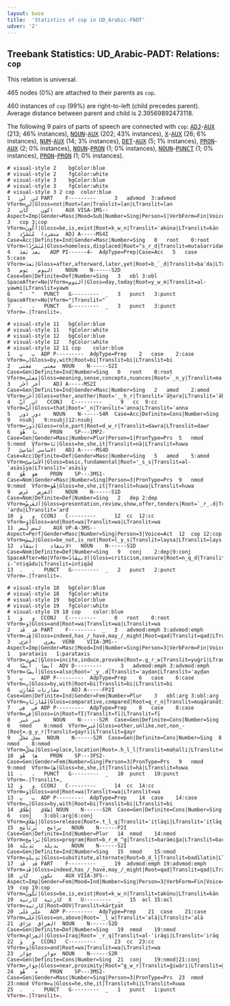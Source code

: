 ```yaml
---
layout: base
title:  'Statistics of cop in UD_Arabic-PADT'
udver: '2'
---
```


## Treebank Statistics: UD_Arabic-PADT: Relations: `cop`

This relation is universal.

465 nodes (0%) are attached to their parents as `cop`.

460 instances of `cop` (99%) are right-to-left (child precedes parent).
Average distance between parent and child is 2.39569892473118.

The following 9 pairs of parts of speech are connected with `cop`: <tt><a href="ar_padt-pos-ADJ.html">ADJ</a></tt>-<tt><a href="ar_padt-pos-AUX.html">AUX</a></tt> (213; 46% instances), <tt><a href="ar_padt-pos-NOUN.html">NOUN</a></tt>-<tt><a href="ar_padt-pos-AUX.html">AUX</a></tt> (202; 43% instances), <tt><a href="ar_padt-pos-X.html">X</a></tt>-<tt><a href="ar_padt-pos-AUX.html">AUX</a></tt> (26; 6% instances), <tt><a href="ar_padt-pos-NUM.html">NUM</a></tt>-<tt><a href="ar_padt-pos-AUX.html">AUX</a></tt> (14; 3% instances), <tt><a href="ar_padt-pos-DET.html">DET</a></tt>-<tt><a href="ar_padt-pos-AUX.html">AUX</a></tt> (5; 1% instances), <tt><a href="ar_padt-pos-PRON.html">PRON</a></tt>-<tt><a href="ar_padt-pos-AUX.html">AUX</a></tt> (2; 0% instances), <tt><a href="ar_padt-pos-NOUN.html">NOUN</a></tt>-<tt><a href="ar_padt-pos-PRON.html">PRON</a></tt> (1; 0% instances), <tt><a href="ar_padt-pos-NOUN.html">NOUN</a></tt>-<tt><a href="ar_padt-pos-PUNCT.html">PUNCT</a></tt> (1; 0% instances), <tt><a href="ar_padt-pos-PRON.html">PRON</a></tt>-<tt><a href="ar_padt-pos-PRON.html">PRON</a></tt> (1; 0% instances).


~~~ conllu
# visual-style 2	bgColor:blue
# visual-style 2	fgColor:white
# visual-style 3	bgColor:blue
# visual-style 3	fgColor:white
# visual-style 3 2 cop	color:blue
1	لن	لَن	PART	F---------	_	3	advmod	3:advmod	Vform=لَن|Gloss=not|Root=lan|Translit=lan|LTranslit=lan
2	اكون	كَان	AUX	VISA-1MS--	Aspect=Imp|Gender=Masc|Mood=Sub|Number=Sing|Person=1|VerbForm=Fin|Voice=Act	3	cop	3:cop	Vform=أَكُونَ|Gloss=be,is,exist|Root=k_w_n|Translit=ʾakūna|LTranslit=kān
3	متشردا	مُتَشَرِّد	ADJ	A-----MS4I	Case=Acc|Definite=Ind|Gender=Masc|Number=Sing	0	root	0:root	Vform=مُتَشَرِّدًا|Gloss=homeless,displaced|Root=^s_r_d|Translit=mutašarridan|LTranslit=mutašarrid
4	بعد	بَعدَ	ADP	PI------4-	AdpType=Prep|Case=Acc	5	case	5:case	Vform=بَعدَ|Gloss=after,afterward,later,yet|Root=b_`_d|Translit=baʿda|LTranslit=baʿda
5	اليوم	يَوم	NOUN	N------S2D	Case=Gen|Definite=Def|Number=Sing	3	obl	3:obl	SpaceAfter=No|Vform=اَليَومِ|Gloss=day,today|Root=y_w_m|Translit=al-yawmi|LTranslit=yawm
6	"	"	PUNCT	G---------	_	3	punct	3:punct	SpaceAfter=No|Vform="|Translit="
7	.	.	PUNCT	G---------	_	3	punct	3:punct	Vform=.|Translit=.

~~~


~~~ conllu
# visual-style 11	bgColor:blue
# visual-style 11	fgColor:white
# visual-style 12	bgColor:blue
# visual-style 12	fgColor:white
# visual-style 12 11 cop	color:blue
1	ب	بِ	ADP	P---------	AdpType=Prep	2	case	2:case	Vform=بِ|Gloss=by,with|Root=bi|Translit=bi|LTranslit=bi
2	معنى	مَعنَى	NOUN	N------S2I	Case=Gen|Definite=Ind|Number=Sing	0	root	0:root	Vform=مَعنًى|Gloss=meaning,sense,concepts,nuances|Root=`_n_y|Translit=maʿnan|LTranslit=maʿnā
3	آخر	آخَر	ADJ	A-----MS2I	Case=Gen|Definite=Ind|Gender=Masc|Number=Sing	2	amod	2:amod	Vform=آخَرَ|Gloss=other,another|Root='__h_r|Translit=ʾāḫara|LTranslit=ʾāḫar
4	ان	أَنَّ	CCONJ	C---------	_	9	cc	9:cc	Vform=أَنَّ|Gloss=that|Root='_n|Translit=ʾanna|LTranslit=ʾanna
5	دور	دَور	NOUN	N------S4R	Case=Acc|Definite=Cons|Number=Sing	9	nsubj	9:nsubj|12:nsubj	Vform=دَورَ|Gloss=role,part|Root=d_w_r|Translit=dawra|LTranslit=dawr
6	نا	هُوَ	PRON	SP---1MP2-	Case=Gen|Gender=Masc|Number=Plur|Person=1|PronType=Prs	5	nmod	5:nmod	Vform=نَا|Gloss=he,she,it|Translit=nā|LTranslit=huwa
7	الاساسي	أَسَاسِيّ	ADJ	A-----MS4D	Case=Acc|Definite=Def|Gender=Masc|Number=Sing	5	amod	5:amod	Vform=اَلأَسَاسِيَّ|Gloss=basic,fundamental|Root='_s_s|Translit=al-ʾasāsīya|LTranslit=ʾasāsīy
8	هو	هُوَ	PRON	SP---3MS1-	Case=Nom|Gender=Masc|Number=Sing|Person=3|PronType=Prs	9	nmod	9:nmod	Vform=هُوَ|Gloss=he,she,it|Translit=huwa|LTranslit=huwa
9	العرض	عَرض	NOUN	N------S1D	Case=Nom|Definite=Def|Number=Sing	2	dep	2:dep	Vform=اَلعَرضُ|Gloss=presentation,review,show,offer,tenders|Root=`_r_.d|Translit=al-ʿarḍu|LTranslit=ʿarḍ
10	و	وَ	CCONJ	C---------	_	12	cc	12:cc	Vform=وَ|Gloss=and|Root=wa|Translit=wa|LTranslit=wa
11	ليس	لَيس	AUX	VP-A-3MS--	Aspect=Perf|Gender=Masc|Number=Sing|Person=3|Voice=Act	12	cop	12:cop	Vform=لَيسَ|Gloss=be_not,is_not|Root=l_y_s|Translit=laysa|LTranslit=lays
12	الانتقاد	اِنتِقَاد	NOUN	N------S1D	Case=Nom|Definite=Def|Number=Sing	9	conj	2:dep|9:conj	SpaceAfter=No|Vform=اَلِانتِقَادُ|Gloss=criticism,censure|Root=n_q_d|Translit=al-i-ʼntiqādu|LTranslit=intiqād
13	.	.	PUNCT	G---------	_	2	punct	2:punct	Vform=.|Translit=.

~~~


~~~ conllu
# visual-style 18	bgColor:blue
# visual-style 18	fgColor:white
# visual-style 19	bgColor:blue
# visual-style 19	fgColor:white
# visual-style 19 18 cop	color:blue
1	و	وَ	CCONJ	C---------	_	0	root	0:root	Vform=وَ|Gloss=and|Root=wa|Translit=wa|LTranslit=wa
2	قد	قَد	PART	F---------	_	3	advmod:emph	3:advmod:emph	Vform=قَد|Gloss=indeed,has_/_have,may_/_might|Root=qad|Translit=qad|LTranslit=qad
3	يغري	أَغرَى	VERB	VIIA-3MS--	Aspect=Imp|Gender=Masc|Mood=Ind|Number=Sing|Person=3|VerbForm=Fin|Voice=Act	1	parataxis	1:parataxis	Vform=يُغرِي|Gloss=incite,induce,provoke|Root=.g_r_w|Translit=yuġrī|LTranslit=ʾaġrā
4	أيضاً	أَيضًا	ADV	D---------	_	3	advmod:emph	3:advmod:emph	Vform=أَيضًا|Gloss=also|Root='_y_.d|Translit=ʾayḍan|LTranslit=ʾayḍan
5	ب	بِ	ADP	P---------	AdpType=Prep	6	case	6:case	Vform=بِ|Gloss=by,with|Root=bi|Translit=bi|LTranslit=bi
6	مقارنات	مُقَارَن	ADJ	A-----FP2I	Case=Gen|Definite=Ind|Gender=Fem|Number=Plur	3	obl:arg	3:obl:arg	Vform=مُقَارَنَاتٍ|Gloss=comparative,compared|Root=q_r_n|Translit=muqāranātin|LTranslit=muqāran
7	في	فِي	ADP	P---------	AdpType=Prep	8	case	8:case	Vform=فِي|Gloss=in|Root=fI|Translit=fī|LTranslit=fī
8	غير	غَير	NOUN	N------S2R	Case=Gen|Definite=Cons|Number=Sing	6	nmod	6:nmod	Vform=غَيرِ|Gloss=other,unlike,not,non_-|Root=.g_y_r|Translit=ġayri|LTranslit=ġayr
9	محل	مَحَلّ	NOUN	N------S2R	Case=Gen|Definite=Cons|Number=Sing	8	nmod	8:nmod	Vform=مَحَلِّ|Gloss=place,location|Root=.h_l_l|Translit=maḥalli|LTranslit=maḥall
10	ها	هُوَ	PRON	SP---3FS2-	Case=Gen|Gender=Fem|Number=Sing|Person=3|PronType=Prs	9	nmod	9:nmod	Vform=هَا|Gloss=he,she,it|Translit=hā|LTranslit=huwa
11	،	،	PUNCT	G---------	_	10	punct	10:punct	Vform=،|Translit=,
12	و	وَ	CCONJ	C---------	_	14	cc	14:cc	Vform=وَ|Gloss=and|Root=wa|Translit=wa|LTranslit=wa
13	ب	بِ	ADP	P---------	AdpType=Prep	14	case	14:case	Vform=بِ|Gloss=by,with|Root=bi|Translit=bi|LTranslit=bi
14	إطلاق	إِطلَاق	NOUN	N------S2R	Case=Gen|Definite=Cons|Number=Sing	6	conj	3:obl:arg|6:conj	Vform=إِطلَاقِ|Gloss=release|Root=.t_l_q|Translit=ʾiṭlāqi|LTranslit=ʾiṭlāq
15	برامج	بَرنَامَج	NOUN	N------P2I	Case=Gen|Definite=Ind|Number=Plur	14	nmod	14:nmod	Vform=بَرَامِجَ|Gloss=program|Root=b_r_m_^g|Translit=barāmiǧa|LTranslit=barnāmaǧ
16	بديلة	بَدِيلَة	NOUN	N------S2I	Case=Gen|Definite=Ind|Number=Sing	15	nmod	15:nmod	Vform=بَدِيلَةٍ|Gloss=substitute,alternate|Root=b_d_l|Translit=badīlatin|LTranslit=badīlat
17	قد	قَد	PART	F---------	_	19	advmod:emph	19:advmod:emph	Vform=قَد|Gloss=indeed,has_/_have,may_/_might|Root=qad|Translit=qad|LTranslit=qad
18	تكون	كَان	AUX	VIIA-3FS--	Aspect=Imp|Gender=Fem|Mood=Ind|Number=Sing|Person=3|VerbForm=Fin|Voice=Act	19	cop	19:cop	Vform=تَكُونُ|Gloss=be,is,exist|Root=k_w_n|Translit=takūnu|LTranslit=kān
19	كارثية	كارثية	X	U---------	_	15	acl	15:acl	Vform=كارثية|Root=OOV|Translit=kārṯyat
20	على	عَلَى	ADP	P---------	AdpType=Prep	21	case	21:case	Vform=عَلَى|Gloss=on,above|Root=`_l_w|Translit=ʿalā|LTranslit=ʿalā
21	العراق	عِرَاق	NOUN	N------S2D	Case=Gen|Definite=Def|Number=Sing	19	nmod	19:nmod	Vform=اَلعِرَاقِ|Gloss=Iraq|Root=`_r_q|Translit=al-ʿirāqi|LTranslit=ʿirāq
22	و	وَ	CCONJ	C---------	_	23	cc	23:cc	Vform=وَ|Gloss=and|Root=wa|Translit=wa|LTranslit=wa
23	جوار	جِوَار	NOUN	N------S2R	Case=Gen|Definite=Cons|Number=Sing	21	conj	19:nmod|21:conj	Vform=جِوَارِ|Gloss=near,proximity|Root=^g_w_r|Translit=ǧiwāri|LTranslit=ǧiwār
24	ه	هُوَ	PRON	SP---3MS2-	Case=Gen|Gender=Masc|Number=Sing|Person=3|PronType=Prs	23	nmod	23:nmod	Vform=هِ|Gloss=he,she,it|Translit=hi|LTranslit=huwa
25	.	.	PUNCT	G---------	_	1	punct	1:punct	Vform=.|Translit=.

~~~


